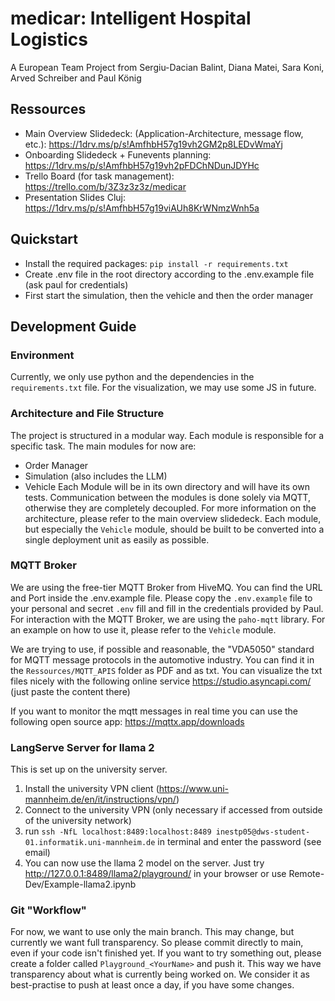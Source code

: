 # medicar: Intelligent Hospital Logistics
A European Team Project from Sergiu-Dacian Balint, Diana Matei, Sara Koni, Arved Schreiber and Paul König
## Ressources
* Main Overview Slidedeck: (Application-Architecture, message flow, etc.): https://1drv.ms/p/s!AmfhbH57g19vh2GM2p8LEDvWmaYj
* Onboarding Slidedeck + Funevents planning: https://1drv.ms/p/s!AmfhbH57g19vh2pFDChNDunJDYHc
* Trello Board (for task management): https://trello.com/b/3Z3z3z3z/medicar
* Presentation Slides Cluj: https://1drv.ms/p/s!AmfhbH57g19viAUh8KrWNmzWnh5a
## Quickstart
* Install the required packages: `pip install -r requirements.txt`
* Create .env file in the root directory according to the .env.example file (ask paul for credentials)
* First start the simulation, then the vehicle and then the order manager
## Development Guide
### Environment
Currently, we only use python and the dependencies in the `requirements.txt` file. For the visualization, we may use 
some JS in future.
### Architecture and File Structure
The project is structured in a modular way. Each module is responsible for a specific task. The main modules for now are: 
* Order Manager
* Simulation (also includes the LLM)
* Vehicle
Each Module will be in its own directory and will have its own tests. Communication between the modules is done solely via MQTT, otherwise they are completely decoupled.
For more information on the architecture, please refer to the main overview slidedeck. Each module, but especially the `Vehicle` module, 
should be built to be converted into a single deployment unit as easily as possible. 
### MQTT Broker
We are using the free-tier MQTT Broker from HiveMQ. You can find the URL and Port inside the .env.example file. Please 
copy the `.env.example` file to your personal and secret `.env` fill and fill in the credentials provided by Paul.
For interaction with the MQTT Broker, we are using the `paho-mqtt` library. For an example on how to use it, please refer to the `Vehicle` module.

We are trying to use, if possible and reasonable, the "VDA5050" standard for MQTT message protocols in the automotive industry.
You can find it in the `Ressources/MQTT_APIS` folder as PDF and as txt. You can visualize the txt files nicely with the following
online service https://studio.asyncapi.com/ (just paste the content there)

If you want to monitor the mqtt messages in real time you can use the following open source app: https://mqttx.app/downloads

### LangServe Server for llama 2
This is set up on the university server.
1. Install the university VPN client (https://www.uni-mannheim.de/en/it/instructions/vpn/)
2. Connect to the university VPN (only necessary if accessed from outside of the university network)
3. run `ssh -NfL localhost:8489:localhost:8489 inestp05@dws-student-01.informatik.uni-mannheim.de` in terminal and enter the password (see email)
4. You can now use the llama 2 model on the server. Just try http://127.0.0.1:8489/llama2/playground/ in your browser or use Remote-Dev/Example-llama2.ipynb

### Git "Workflow"
For now, we want to use only the main branch. This may change, but currently we want full transparency. So please
commit directly to main, even if your code isn't finished yet. If you want to try something out, please create a folder
called `Playground_<YourName>` and push it. This way we have transparency about what is currently being worked on.
We consider it as best-practise to push at least once a day, if you have some changes.
